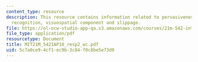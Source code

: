 ```yaml
---
content_type: resource
description: This resource contains information related to pervasiveness of pattern
  recognition, visuospatial component and slippage.
file: https://ol-ocw-studio-app-qa.s3.amazonaws.com/courses/21m-542-interdisciplinary-approaches-to-musical-time-january-iap-2010/5c7a0ce94cf1ec9b3c84f0c8be5e73d9_MIT21M_542IAP10_resp2_wc.pdf
file_type: application/pdf
resourcetype: Document
title: MIT21M_542IAP10_resp2_wc.pdf
uid: 5c7a0ce9-4cf1-ec9b-3c84-f0c8be5e73d9
---
```

